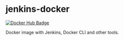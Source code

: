 # jenkins-docker

[![Docker Hub Badge](https://img.shields.io/badge/Docker-Hub%20Hosted-blue.svg)](https://hub.docker.com/r/wetransform/jenkins-docker/)

Docker image with Jenkins, Docker CLI and other tools.

